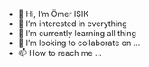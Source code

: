 - 👋 Hi, I’m Ömer IŞIK
- 👀 I’m interested in everything
- 🌱 I’m currently learning all thing
- 💞️ I’m looking to collaborate on ...
- 📫 How to reach me ...

<!---
omerfaruk18/omerfaruk18 is a ✨ special ✨ repository because its `README.md` (this file) appears on your GitHub profile.
You can click the Preview link to take a look at your changes.
--->
